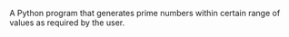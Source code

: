A Python program that generates prime numbers within certain range of values as required by the user.

